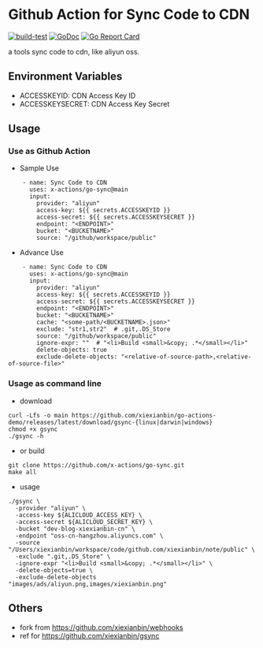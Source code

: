 # Github Action for Sync Code to CDN

[![build-test](https://github.com/xiexianbin/go-actions-demo/actions/workflows/workflow.yaml/badge.svg)](https://github.com/xiexianbin/go-actions-demo/actions/workflows/workflow.yaml)
[![GoDoc](https://godoc.org/github.com/xiexianbin/go-actions-demo?status.svg)](https://pkg.go.dev/github.com/xiexianbin/go-actions-demo)
[![Go Report Card](https://goreportcard.com/badge/github.com/xiexianbin/go-actions-demo)](https://goreportcard.com/report/github.com/xiexianbin/go-actions-demo)

a tools sync code to cdn, like aliyun oss.

## Environment Variables

- ACCESSKEYID: CDN Access Key ID
- ACCESSKEYSECRET: CDN Access Key Secret

## Usage

### Use as Github Action

- Sample Use

```
    - name: Sync Code to CDN
      uses: x-actions/go-sync@main
      input:
        provider: "aliyun"
        access-key: ${{ secrets.ACCESSKEYID }}
        access-secret: ${{ secrets.ACCESSKEYSECRET }}
        endpoint: "<ENDPOINT>"
        bucket: "<BUCKETNAME>"
        source: "/github/workspace/public"
```

- Advance Use

```
    - name: Sync Code to CDN
      uses: x-actions/go-sync@main
      input:
        provider: "aliyun"
        access-key: ${{ secrets.ACCESSKEYID }}
        access-secret: ${{ secrets.ACCESSKEYSECRET }}
        endpoint: "<ENDPOINT>"
        bucket: "<BUCKETNAME>"
        cache: "<some-path/<BUCKETNAME>.json>"
        exclude: "str1,str2"  # .git,.DS_Store
        source: "/github/workspace/public"
        ignore-expr: ""  # "<li>Build <small>&copy; .*</small></li>"
        delete-objects: true
        exclude-delete-objects: "<relative-of-source-path>,<relative-of-source-file>"
```

### Usage as command line

- download

```
curl -Lfs -o main https://github.com/xiexianbin/go-actions-demo/releases/latest/download/gsync-{linux|darwin|windows}
chmod +x gsync
./gsync -h
```

- or build

```
git clone https://github.com/x-actions/go-sync.git
make all
```

- usage

```
./gsync \
  -provider "aliyun" \
  -access-key ${ALICLOUD_ACCESS_KEY} \
  -access-secret ${ALICLOUD_SECRET_KEY} \
  -bucket "dev-blog-xiexianbin-cn" \
  -endpoint "oss-cn-hangzhou.aliyuncs.com" \
  -source "/Users/xiexianbin/workspace/code/github.com/xiexianbin/note/public" \
  -exclude ".git,.DS_Store" \
  -ignore-expr "<li>Build <small>&copy; .*</small></li>" \
  -delete-objects=true \
  -exclude-delete-objects "images/ads/aliyun.png,images/xiexianbin.png"
```

## Others

- fork from https://github.com/xiexianbin/webhooks
- ref for https://github.com/xiexianbin/gsync
